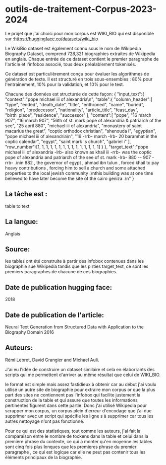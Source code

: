 # outils-de-traitement-Corpus-2023-2024
Le projet que j'ai choisi pour mon corpus est WIKI_BIO qui est disponible sur :https://huggingface.co/datasets/wiki_bio

Le WikiBio dataset est également connu sous le nom de Wikipedia Biography Dataset, comprend 728,321 biographies extraites de Wikipedia en anglais.
Chaque entrée de ce dataset contient le premier paragraphe de l'article et l'infobox associé, tous deux préalablement tokenisés.

Ce dataset est particulièrement conçu pour évaluer les algorithmes de génération de texte. Il est structuré en trois sous-ensembles : 80% pour l'entraînement, 10% pour la validation, et 10% pour le test.

Chacune des données est structurée de cette façon:
{
   "input_text":{
      "context":"pope michael iii of alexandria\n",
      "table":{
         "column_header":[
            "type",
            "ended",
            "death_date",
            "title",
            "enthroned",
            "name",
            "buried",
            "religion",
            "predecessor",
            "nationality",
            "article_title",
            "feast_day",
            "birth_place",
            "residence",
            "successor"
         ],
         "content":[
            "pope",
            "16 march 907",
            "16 march 907",
            "56th of st. mark pope of alexandria & patriarch of the see",
            "25 april 880",
            "michael iii of alexandria",
            "monastery of saint macarius the great",
            "coptic orthodox christian",
            "shenouda i",
            "egyptian",
            "pope michael iii of alexandria\n",
            "16 -rrb- march -lrb- 20 baramhat in the coptic calendar",
            "egypt",
            "saint mark 's church",
            "gabriel i"
         ],
         "row_number":[1, 1, 1, 1, 1, 1, 1, 1, 1, 1, 1, 1, 1, 1, 1]
      }
   },
   "target_text":"pope michael iii of alexandria -lrb- also known as khail iii -rrb- was the coptic pope of alexandria and patriarch of the see of st. mark -lrb- 880 -- 907 -rrb- .\nin 882 , the governor of egypt , ahmad ibn tulun , forced khail to pay heavy contributions , forcing him to sell a church and some attached properties to the local jewish community .\nthis building was at one time believed to have later become the site of the cairo geniza .\n"
}
## La tâche est :
table to text
## La langue:
Anglais
## Source:
les tables ont été construite à partir des infobox contenues dans les biographie sue Wikipedia tandis que les p rties target_text, ce sont les premiers paragraphes de chacune de ces biographies.

## Date de publication hugging face:
2018
## Date de publication de l'article:
Neural Text Generation from Structured Data with Application to the Biography Domain 2016
## Auteurs:
Rémi Lebret, David Grangier and Michael Auli.


J'ai eu l'idée de construire un dataset similaire et cela en élaborrants des scripts qui me permettent d'arriver au même résultat que celui de WIKI_BIO.

le format est simple mais assez fastidieux à obtenir car au début j'ai voulu utilisé un autre site de biographie pour extraire mon corpus or que la plus part des sites ne contiennent pas l'infobox qui facilite justement la construction de la table et qui assure que toutes les informations pertinentes figurent dans cette partie.
Donc j'ai utilisé Wikipedia pour scrapper mon corpus, un corpus plein d'erreur d'encodage que j'ai due supprimer avec un script qui spécifie les ligne s à supprimer car tous les autres nettoyage n'ont pas fonctionné.

Pour ce qui est des statistiques, tout comme les auteurs, j'ai fait la comparaison entre le nombre de tockens dans la table et celui dans la première phrase du contexte, ce qui a monter qu'en moyenne les tables sont cinq fois plus lonques que les premieres phrase du premier paragraphe , ce qui est logique car elle ne peut pas contenir tous les éléments principaux de la biographie.

